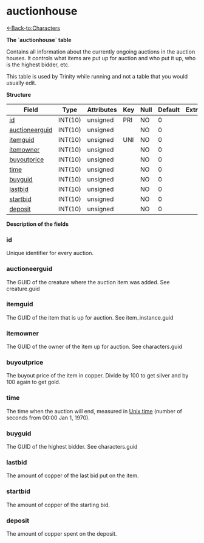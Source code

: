 # auctionhouse

[<-Back-to:Characters](database-characters.md)

**The \`auctionhouse\` table**

Contains all information about the currently ongoing auctions in the auction houses. It controls what items are put up for auction and who put it up, who is the highest bidder, etc.

This table is used by Trinity while running and not a table that you would usually edit.

**Structure**

| Field               | Type    | Attributes | Key | Null | Default | Extra | Comment |
|---------------------|---------|------------|-----|------|---------|-------|---------|
| [id][1]             | INT(10) | unsigned   | PRI | NO   | 0       |       |         |
| [auctioneerguid][2] | INT(10) | unsigned   |     | NO   | 0       |       |         |
| [itemguid][3]       | INT(10) | unsigned   | UNI | NO   | 0       |       |         |
| [itemowner][4]      | INT(10) | unsigned   |     | NO   | 0       |       |         |
| [buyoutprice][5]    | INT(10) | unsigned   |     | NO   | 0       |       |         |
| [time][6]           | INT(10) | unsigned   |     | NO   | 0       |       |         |
| [buyguid][7]        | INT(10) | unsigned   |     | NO   | 0       |       |         |
| [lastbid][8]        | INT(10) | unsigned   |     | NO   | 0       |       |         |
| [startbid][9]       | INT(10) | unsigned   |     | NO   | 0       |       |         |
| [deposit][10]       | INT(10) | unsigned   |     | NO   | 0       |       |         |

[1]: #id
[2]: #auctioneerguid
[3]: #itemguid
[4]: #itemowner
[5]: #buyoutprice
[6]: #time
[7]: #buyguid
[8]: #lastbid
[9]: #startbid
[10]: #deposit

**Description of the fields**

### id

Unique identifier for every auction.

### auctioneerguid

The GUID of the creature where the auction item was added. See creature.guid

### itemguid

The GUID of the item that is up for auction. See item\_instance.guid

### itemowner

The GUID of the owner of the item up for auction. See characters.guid

### buyoutprice

The buyout price of the item in copper. Divide by 100 to get silver and by 100 again to get gold.

### time

The time when the auction will end, measured in [Unix time](http://en.wikipedia.org/wiki/Unix_time) (number of seconds from 00:00 Jan 1, 1970).

### buyguid

The GUID of the highest bidder. See characters.guid

### lastbid

The amount of copper of the last bid put on the item.

### startbid

The amount of copper of the starting bid.

### deposit

The amount of copper spent on the deposit.
